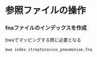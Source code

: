 # 参照ファイルの操作

### fnaファイルのインデックスを作成
bwaでマッピングする際に必要となる
```
bwa index streptococcus_pneumoniae.fna
```
